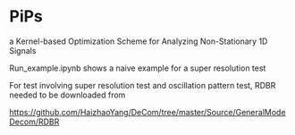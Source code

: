 # PiPs

a Kernel-based Optimization Scheme for Analyzing Non-Stationary 1D Signals

Run_example.ipynb shows a naive example for a super resolution test

For test involving super resolution test and oscillation pattern test, RDBR needed to be downloaded from

https://github.com/HaizhaoYang/DeCom/tree/master/Source/GeneralModeDecom/RDBR
